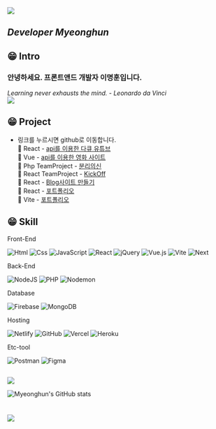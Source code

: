 <div align=left>

<img src="https://capsule-render.vercel.app/api?type=waving&color=gradient&customColorList=0,2,2,5,30&height=150&section=header&text=WellCome to My Github&fontSize=30&fontAlign=21&descSize=100&animation=twinkling" />

_<h2>Developer Myeonghun</h2>_

## 😁 Intro

<h3> 안녕하세요. 프론트앤드 개발자 이명훈입니다.</h3>

_Learning never exhausts the mind. - Leonardo da Vinci_
<br>
<a href="mailto:yunyoungsik91@gmail.com">
<img src="https://img.shields.io/badge/Gmail-EA4335?style=for-the-badge&logo=Gmail&logoColor=white">
</a>

## 😁 Project

- 링크를 누르시면 github로 이동합니다.<br>
  🚩 React - [api를 이용한 다큐 유튜브](https://github.com/audgns722/youtube-react2023)<br>
  🚩 Vue - [api를 이용한 영화 사이트](https://github.com/audgns722/movie-vue2023)<br>
  🚩 Php TeamProject - [분리의신](https://github.com/audgns722/recycle-project)<br>
  🚩 React TeamProject - [KickOff](https://github.com/audgns722/kickoff)<br>
  🚩 React - [Blog사이트 만들기]()<br>
  🚩 React - [포트폴리오]()<br>
  🚩 Vite - [포트폴리오]()<br>

## 😁 Skill

Front-End

<!-- HTML5 -->
<img alt="Html" src="https://img.shields.io/badge/HTML5-E34F26.svg?&style=for-the-badge&logo=HTML5&logoColor=white"/>
<!-- CSS3 -->
<img alt="Css" src="https://img.shields.io/badge/CSS3-1572B6.svg?&style=for-the-badge&logo=CSS3&logoColor=white"/>
<!-- JavaScript -->
<img alt="JavaScript" src="https://img.shields.io/badge/JavaScript-F7DF1E.svg?&style=for-the-badge&logo=JavaScript&logoColor=black"/>
<!-- jQuery -->
<!-- React -->
<img alt="React" src="https://img.shields.io/badge/react-%2320232a.svg?style=for-the-badge&logo=react&logoColor=%2361DAFB"/>
<img alt="jQuery" src="https://img.shields.io/badge/jquery-%230769AD.svg?style=for-the-badge&logo=jquery&logoColor=white"/>
<!-- Vue.js -->
<img alt="Vue.js" src="https://img.shields.io/badge/vuejs-%2335495e.svg?style=for-the-badge&logo=vuedotjs&logoColor=%234FC08D"/>
<!-- Vite -->
<img alt="Vite" src="https://img.shields.io/badge/vite-%23646CFF.svg?style=for-the-badge&logo=vite&logoColor=white"/>
<!-- Next -->
<img alt="Next" src="https://img.shields.io/badge/Next-black?style=for-the-badge&logo=next.js&logoColor=white"/>

Back-End

<!-- NodeJS -->
<img alt="NodeJS" src="https://img.shields.io/badge/node.js-6DA55F?style=for-the-badge&logo=node.js&logoColor=white"/>
<!-- PHP -->
<img alt="PHP" src="https://img.shields.io/badge/php-%23777BB4.svg?style=for-the-badge&logo=php&logoColor=white"/>
<!-- Nodemon -->
<img alt="Nodemon" src="https://img.shields.io/badge/NODEMON-%23323330.svg?style=for-the-badge&logo=nodemon&logoColor=%BBDEAD"/>

Database

<!-- Firebase -->
<img alt="Firebase" src="https://img.shields.io/badge/Firebase-039BE5?style=for-the-badge&logo=Firebase&logoColor=white"/>
<!-- MongoDB -->
<img alt="MongoDB" src="https://img.shields.io/badge/MongoDB-%234ea94b.svg?style=for-the-badge&logo=mongodb&logoColor=white"/>

Hosting

<!-- Netlify -->
<img alt="Netlify" src="https://img.shields.io/badge/netlify-%23000000.svg?style=for-the-badge&logo=netlify&logoColor=#00C7B7"/>
<!-- GitHub -->
<img alt="GitHub" src="https://img.shields.io/badge/github-%23121011.svg?style=for-the-badge&logo=github&logoColor=white"/>
<!-- Vercel -->
<img alt="Vercel" src="https://img.shields.io/badge/vercel-%23000000.svg?style=for-the-badge&logo=vercel&logoColor=white"/>
<!-- Heroku -->
<img alt="Heroku" src="https://img.shields.io/badge/heroku-%23430098.svg?style=for-the-badge&logo=heroku&logoColor=white"/>

Etc-tool

<!-- Postman -->
<img alt="Postman" src="https://img.shields.io/badge/Postman-FF6C37?style=for-the-badge&logo=postman&logoColor=white"/>
<!-- Figma -->
<img alt="Figma" src="https://img.shields.io/badge/figma-%23F24E1E.svg?style=for-the-badge&logo=figma&logoColor=white"/>

##

<a href="https://hits.seeyoufarm.com"><img src="https://hits.seeyoufarm.com/api/count/incr/badge.svg?url=https%3A%2F%2Fgithub.com%2Faudgns722&count_bg=%2379C83D&title_bg=%23555555&icon=&icon_color=%23E7E7E7&title=hits&edge_flat=false"/></a>

![Myeonghun's GitHub stats](http://github-profile-summary-cards.vercel.app/api/cards/profile-details?username=audgns722&theme=solarized)

# <img src="https://capsule-render.vercel.app/api?type=waving&color=gradient&customColorList=0,2,2,5,30&height=220&&section=footer" />

</div>
